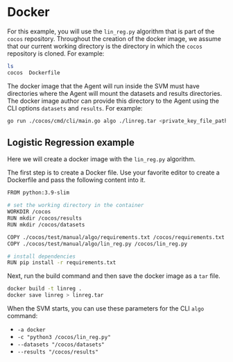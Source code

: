 # Docker

For this example, you will use the `lin_reg.py` algorithm that is part of the `cocos` repository. Throughout the creation of the docker image, we assume that our current working directory is the directory in which the `cocos` repository is cloned. For example:
```bash
ls
cocos  Dockerfile
```
The docker image that the Agent will run inside the SVM must have directories where the Agent will mount the datasets and results directories. The docker image author can provide this directory to the Agent using the CLI options `datasets` and `results`. For example:
```bash
go run ./cocos/cmd/cli/main.go algo ./linreg.tar <private_key_file_path> -a docker -c "python3 /cocos/lin_reg.py" --results "/cocos/results" --datasets "/cocos/datasets" ./linreg.tar
```

## Logistic Regression example

Here we will create a docker image with the `lin_reg.py` algorithm.

The first step is to create a Docker file. Use your favorite editor to create a Dockerfile and pass the following content into it.

```bash
FROM python:3.9-slim

# set the working directory in the container
WORKDIR /cocos
RUN mkdir /cocos/results
RUN mkdir /cocos/datasets 

COPY ./cocos/test/manual/algo/requirements.txt /cocos/requirements.txt
COPY ./cocos/test/manual/algo/lin_reg.py /cocos/lin_reg.py

# install dependencies
RUN pip install -r requirements.txt
```

Next, run the build command and then save the docker image as a `tar` file.
```bash
docker build -t linreg .
docker save linreg > linreg.tar
```

When the SVM starts, you can use these parameters for the CLI `algo` command:

 * `-a docker`
 * `-c "python3 /cocos/lin_reg.py"`
 * `--datasets "/cocos/datasets"`
 * `--results "/cocos/results"`
